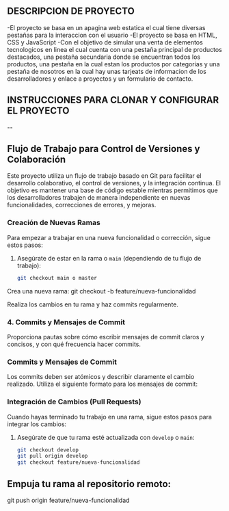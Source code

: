 ## DESCRIPCION DE PROYECTO
-El proyecto se basa en un apagina web estatica el cual tiene diversas pestañas para la interaccion con el usuario
-El proyecto se basa en HTML, CSS y JavaScript
-Con el objetivo de simular una venta de elementos tecnologicos en linea el cual cuenta con una pestaña principal
de productos destacados, una pestaña secundaria donde se encuentran todos los productos, una pestaña en la cual estan los productos por categorias y una pestaña de nosotros en la cual hay unas tarjeats de informacion de los desarrolladores y enlace a 
proyectos y un formulario de contacto.

## INSTRUCCIONES PARA CLONAR Y CONFIGURAR EL PROYECTO

--


## Flujo de Trabajo para Control de Versiones y Colaboración

Este proyecto utiliza un flujo de trabajo basado en Git para facilitar el desarrollo colaborativo, el control de versiones, y la integración continua. El objetivo es mantener una base de código estable mientras permitimos que los desarrolladores trabajen de manera independiente en nuevas funcionalidades, correcciones de errores, y mejoras.

### Creación de Nuevas Ramas

Para empezar a trabajar en una nueva funcionalidad o corrección, sigue estos pasos:

1. Asegúrate de estar en la rama  o `main` (dependiendo de tu flujo de trabajo):
   ```bash
   git checkout main o master

Crea una nueva rama:
git checkout -b feature/nueva-funcionalidad

Realiza los cambios en tu rama y haz commits regularmente.

### 4. **Commits y Mensajes de Commit**

Proporciona pautas sobre cómo escribir mensajes de commit claros y concisos, y con qué frecuencia hacer commits.

### Commits y Mensajes de Commit

Los commits deben ser atómicos y describir claramente el cambio realizado. Utiliza el siguiente formato para los mensajes de commit:

### Integración de Cambios (Pull Requests)

Cuando hayas terminado tu trabajo en una rama, sigue estos pasos para integrar los cambios:

1. Asegúrate de que tu rama esté actualizada con `develop` o `main`:
   ```bash
   git checkout develop
   git pull origin develop
   git checkout feature/nueva-funcionalidad

## Empuja tu rama al repositorio remoto:
git push origin feature/nueva-funcionalidad

